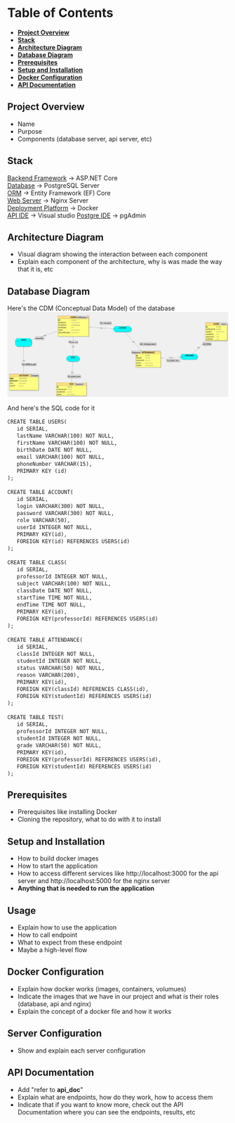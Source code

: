 # Table of Contents
- [**Project Overview**](#project-overview)
- [**Stack**](#stack)
- [**Architecture Diagram**](#architecture-diagram)
- [**Database Diagram**](#database-diagram)
- [**Prerequisites**](#prerequisites)
- [**Setup and Installation**](#setup-and-installation)
- [**Docker Configuration**](#docker-configuration)
- [**API Documentation**](#api-documentation)

## Project Overview
- Name
- Purpose
- Components (database server, api server, etc) 

## Stack
<ins>Backend Framework</ins> → ASP.NET Core <br>
<ins>Database</ins> → PostgreSQL Server <br>
<ins>ORM</ins> → Entity Framework (EF) Core <br>
<ins>Web Server</ins> → Nginx Server <br>
<ins>Deployment Platform</ins> → Docker <br>
<ins>API IDE</ins> → Visual studio
<ins>Postgre IDE</ins> → pgAdmin

## Architecture Diagram
- Visual diagram showing the interaction between each component 
- Explain each component of the architecture, why is was made the way that it is, etc

## Database Diagram
Here's the CDM (Conceptual Data Model) of the database
<img src="./Img/database.jpg">

And here's the SQL code for it
```
CREATE TABLE USERS(
   id SERIAL,
   lastName VARCHAR(100) NOT NULL,
   firstName VARCHAR(100) NOT NULL,
   birthDate DATE NOT NULL,
   email VARCHAR(100) NOT NULL,
   phoneNumber VARCHAR(15),
   PRIMARY KEY (id)
);

CREATE TABLE ACCOUNT(
   id SERIAL,
   login VARCHAR(300) NOT NULL,
   password VARCHAR(300) NOT NULL,
   role VARCHAR(50),
   userId INTEGER NOT NULL,
   PRIMARY KEY(id),
   FOREIGN KEY(id) REFERENCES USERS(id)
);

CREATE TABLE CLASS(
   id SERIAL,
   professorId INTEGER NOT NULL,
   subject VARCHAR(100) NOT NULL,
   classDate DATE NOT NULL,
   startTime TIME NOT NULL,
   endTime TIME NOT NULL,
   PRIMARY KEY(id),
   FOREIGN KEY(professorId) REFERENCES USERS(id)
);

CREATE TABLE ATTENDANCE(
   id SERIAL,
   classId INTEGER NOT NULL,
   studentId INTEGER NOT NULL,
   status VARCHAR(50) NOT NULL,
   reason VARCHAR(200),
   PRIMARY KEY(id),
   FOREIGN KEY(classId) REFERENCES CLASS(id),
   FOREIGN KEY(studentId) REFERENCES USERS(id)
);

CREATE TABLE TEST(
   id SERIAL,
   professorId INTEGER NOT NULL,
   studentId INTEGER NOT NULL,
   grade VARCHAR(50) NOT NULL,
   PRIMARY KEY(id),
   FOREIGN KEY(professorId) REFERENCES USERS(id),
   FOREIGN KEY(studentId) REFERENCES USERS(id)
);
```

## Prerequisites
- Prerequisites like installing Docker 
- Cloning the repository, what to do with it to install

## Setup and Installation
- How to build docker images 
- How to start the application  
- How to access different services like http://localhost:3000 for the api server and http://localhost:5000 for the nginx server
- **Anything that is needed to run the application**

## Usage
- Explain how to use the application
- How to call endpoint
- What to expect from these endpoint
- Maybe a high-level flow

## Docker Configuration
- Explain how docker works (images, containers, volumues) 
- Indicate the images that we have in our project and what is their roles (database, api and nginx) 
- Explain the concept of a docker file and how it works

## Server Configuration
- Show and explain each server configuration

## API Documentation
- Add "refer to **api_doc**" 
- Explain what are endpoints, how do they work, how to access them
- Indicate that if you want to know more, check out the API Documentation where you can see the endpoints, results, etc
